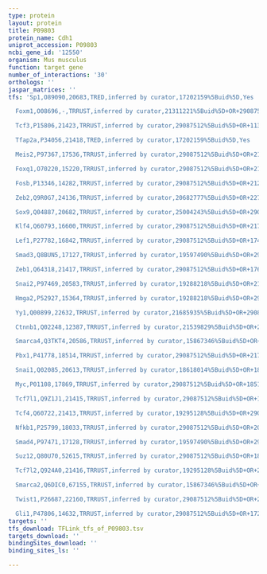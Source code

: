 ```yaml
---
type: protein
layout: protein
title: P09803
protein_name: Cdh1
uniprot_accession: P09803
ncbi_gene_id: '12550'
organism: Mus musculus
function: target gene
number_of_interactions: '30'
orthologs: ''
jaspar_matrices: ''
tfs: 'Sp1,O89090,20683,TRED,inferred by curator,17202159%5Buid%5D,Yes

  Foxm1,O08696,-,TRRUST,inferred by curator,21311221%5Buid%5D+OR+29087512%5Buid%5D,Yes

  Tcf3,P15806,21423,TRRUST,inferred by curator,29087512%5Buid%5D+OR+11309385%5Buid%5D+OR+23555842%5Buid%5D,Yes

  Tfap2a,P34056,21418,TRED,inferred by curator,17202159%5Buid%5D,Yes

  Meis2,P97367,17536,TRRUST,inferred by curator,29087512%5Buid%5D+OR+21746878%5Buid%5D,Yes

  Foxq1,O70220,15220,TRRUST,inferred by curator,29087512%5Buid%5D+OR+21285253%5Buid%5D,Yes

  Fosb,P13346,14282,TRRUST,inferred by curator,29087512%5Buid%5D+OR+21258411%5Buid%5D,Yes

  Zeb2,Q9R0G7,24136,TRRUST,inferred by curator,20682777%5Buid%5D+OR+22775504%5Buid%5D+OR+17615296%5Buid%5D+OR+12714599%5Buid%5D+OR+12761851%5Buid%5D+OR+29087512%5Buid%5D+OR+17655524%5Buid%5D,Yes

  Sox9,Q04887,20682,TRRUST,inferred by curator,25004243%5Buid%5D+OR+29087512%5Buid%5D,Yes

  Klf4,Q60793,16600,TRRUST,inferred by curator,29087512%5Buid%5D+OR+21746878%5Buid%5D,Yes

  Lef1,P27782,16842,TRRUST,inferred by curator,29087512%5Buid%5D+OR+17452626%5Buid%5D,Yes

  Smad3,Q8BUN5,17127,TRRUST,inferred by curator,19597490%5Buid%5D+OR+29087512%5Buid%5D,Yes

  Zeb1,Q64318,21417,TRRUST,inferred by curator,29087512%5Buid%5D+OR+17655524%5Buid%5D,Yes

  Snai2,P97469,20583,TRRUST,inferred by curator,19288218%5Buid%5D+OR+21470622%5Buid%5D+OR+19448627%5Buid%5D+OR+15790452%5Buid%5D+OR+18794357%5Buid%5D+OR+29087512%5Buid%5D+OR+17655524%5Buid%5D,Yes

  Hmga2,P52927,15364,TRRUST,inferred by curator,19288218%5Buid%5D+OR+29087512%5Buid%5D,Yes

  Yy1,Q00899,22632,TRRUST,inferred by curator,21685935%5Buid%5D+OR+29087512%5Buid%5D,Yes

  Ctnnb1,Q02248,12387,TRRUST,inferred by curator,21539829%5Buid%5D+OR+29087512%5Buid%5D,Yes

  Smarca4,Q3TKT4,20586,TRRUST,inferred by curator,15867346%5Buid%5D+OR+29087512%5Buid%5D,Yes

  Pbx1,P41778,18514,TRRUST,inferred by curator,29087512%5Buid%5D+OR+21746878%5Buid%5D,Yes

  Snai1,Q02085,20613,TRRUST,inferred by curator,18618014%5Buid%5D+OR+18507000%5Buid%5D+OR+12161443%5Buid%5D+OR+16377805%5Buid%5D+OR+29087512%5Buid%5D+OR+17655524%5Buid%5D+OR+17082242%5Buid%5D+OR+21430080%5Buid%5D+OR+14673164%5Buid%5D+OR+19789323%5Buid%5D+OR+19597490%5Buid%5D+OR+18519590%5Buid%5D+OR+16617148%5Buid%5D+OR+12761851%5Buid%5D+OR+22223884%5Buid%5D+OR+24297167%5Buid%5D+OR+17297467%5Buid%5D+OR+19288218%5Buid%5D+OR+18794357%5Buid%5D+OR+10655586%5Buid%5D+OR+15790452%5Buid%5D,Yes

  Myc,P01108,17869,TRRUST,inferred by curator,29087512%5Buid%5D+OR+18519590%5Buid%5D,Yes

  Tcf7l1,Q9Z1J1,21415,TRRUST,inferred by curator,29087512%5Buid%5D+OR+11309385%5Buid%5D+OR+23555842%5Buid%5D,Yes

  Tcf4,Q60722,21413,TRRUST,inferred by curator,19295128%5Buid%5D+OR+29087512%5Buid%5D,Yes

  Nfkb1,P25799,18033,TRRUST,inferred by curator,29087512%5Buid%5D+OR+20683022%5Buid%5D,Yes

  Smad4,P97471,17128,TRRUST,inferred by curator,19597490%5Buid%5D+OR+29087512%5Buid%5D,Yes

  Suz12,Q80U70,52615,TRRUST,inferred by curator,29087512%5Buid%5D+OR+18519590%5Buid%5D,Yes

  Tcf7l2,Q924A0,21416,TRRUST,inferred by curator,19295128%5Buid%5D+OR+29087512%5Buid%5D,Yes

  Smarca2,Q6DIC0,67155,TRRUST,inferred by curator,15867346%5Buid%5D+OR+29087512%5Buid%5D,Yes

  Twist1,P26687,22160,TRRUST,inferred by curator,29087512%5Buid%5D+OR+21876555%5Buid%5D,Yes

  Gli1,P47806,14632,TRRUST,inferred by curator,29087512%5Buid%5D+OR+17297467%5Buid%5D,Yes'
targets: ''
tfs_download: TFLink_tfs_of_P09803.tsv
targets_download: ''
bindingSites_download: ''
binding_sites_ls: ''

---
```

